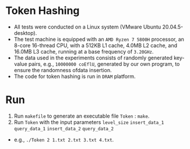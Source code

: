 # Token Hashing 
- All tests were conducted on a Linux system (VMware Ubuntu 20.04.5-desktop).
- The test machine is equipped with an `AMD Ryzen 7 5800H` processor, an 8-core 16-thread CPU, with a 512KB L1 cache, 4.0MB L2 cache, and 16.0MB L3 cache, running at a base frequency of `3.20GHz`.
- The data used in the experiments consists of randomly generated key-value pairs, e.g., `10000000 coEflU`, generated by our own program, to ensure the randomness ofdata insertion.
- The code for token hashing is run in `DRAM` platform.

# Run
1. Run `makefile` to generate an executable file `Token` : `make`.
3. Run `Token` with the input parameters `level_size` `insert_data_1` `query_data_1` `insert_data_2` `query_data_2`
  - e.g., `./Token 2 1.txt 2.txt 3.txt 4.txt`.
